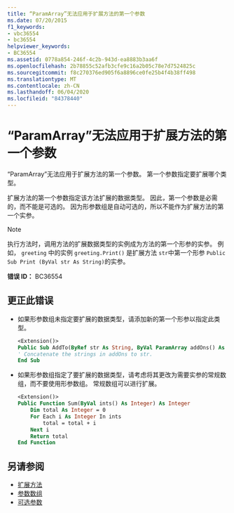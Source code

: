 ```yaml
---
title: “ParamArray”无法应用于扩展方法的第一个参数
ms.date: 07/20/2015
f1_keywords:
- vbc36554
- bc36554
helpviewer_keywords:
- BC36554
ms.assetid: 0778a854-246f-4c2b-943d-ea8883b3aa6f
ms.openlocfilehash: 2b78855c52afb3cfe9c16a2b05c78e7d7524825c
ms.sourcegitcommit: f8c270376ed905f6a8896ce0fe25b4f4b38ff498
ms.translationtype: MT
ms.contentlocale: zh-CN
ms.lasthandoff: 06/04/2020
ms.locfileid: "84378440"
---
```

# <a name="paramarray-cannot-be-applied-to-the-first-parameter-of-an-extension-method"></a>“ParamArray”无法应用于扩展方法的第一个参数

“ParamArray”无法应用于扩展方法的第一个参数。 第一个参数指定要扩展哪个类型。

扩展方法的第一个参数指定该方法扩展的数据类型。 因此，第一个参数是必需的，而不能是可选的。 因为形参数组是自动可选的，所以不能作为扩展方法的第一个实参。

> [!NOTE]
> 执行方法时，调用方法的扩展数据类型的实例成为方法的第一个形参的实参。 例如， `greeting` 中的实例 `greeting.Print()` 是扩展方法 `str`中第一个形参 `Public Sub Print (ByVal str As String)`的实参。

**错误 ID：** BC36554

## <a name="to-correct-this-error"></a>更正此错误

- 如果形参数组未指定要扩展的数据类型，请添加新的第一个形参以指定此类型。

  ```vb
  <Extension()>
  Public Sub AddTo(ByRef str As String, ByVal ParamArray addOns() As String)
  ' Concatenate the strings in addOns to str.
  End Sub
  ```

- 如果形参数组指定了要扩展的数据类型，请考虑将其更改为需要实参的常规数组，而不要使用形参数组。 常规数组可以进行扩展。

  ```vb
  <Extension()>
  Public Function Sum(ByVal ints() As Integer) As Integer
      Dim total As Integer = 0
      For Each i As Integer In ints
          total = total + i
      Next i
      Return total
  End Function
  ```

## <a name="see-also"></a>另请参阅

- [扩展方法](../programming-guide/language-features/procedures/extension-methods.md)
- [参数数组](../programming-guide/language-features/procedures/parameter-arrays.md)
- [可选参数](../programming-guide/language-features/procedures/optional-parameters.md)
